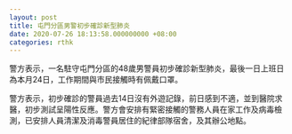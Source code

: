 ```yaml
---
layout: post
title: 屯門分區男警初步確診新型肺炎
date: 2020-07-26 18:13:58.000000000 +08:00
categories: rthk
---
```


警方表示，一名駐守屯門分區的48歲男警員初步確診新型肺炎，最後一日上班日為本月24日，工作期間與市民接觸時有佩戴口罩。

警方表示，初步確診的警員過去14日沒有外遊記錄，前日感到不適，並到醫院求醫，初步測試呈陽性反應。警方會安排有緊密接觸的警務人員在家工作及病毒檢測，已安排人員清潔及消毒警員居住的紀律部隊宿舍，及其辦公地點。
